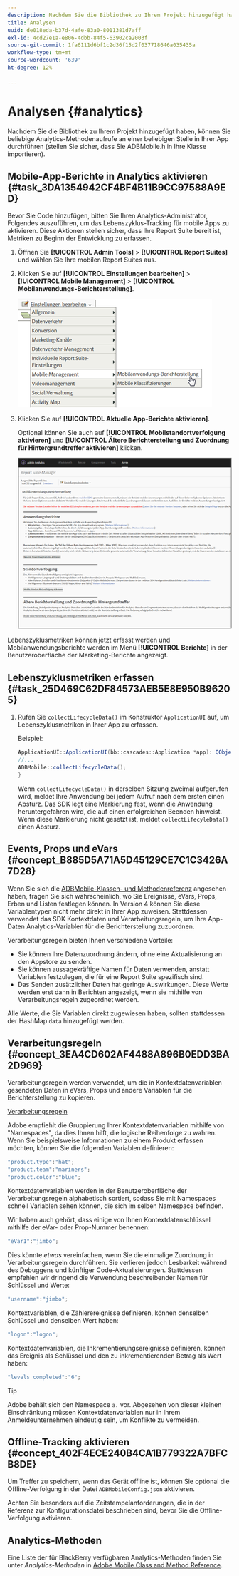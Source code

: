 ```yaml
---
description: Nachdem Sie die Bibliothek zu Ihrem Projekt hinzugefügt haben, können Sie beliebige Analytics-Methodenaufrufe an einer beliebigen Stelle in Ihrer App durchführen (stellen Sie sicher, dass Sie ADBMobile.h in Ihre Klasse importieren).
title: Analysen
uuid: de018eda-b37d-4afe-83a0-8011381d7aff
exl-id: 4cd27e1a-e806-4dbb-84f5-63902ca2003f
source-git-commit: 1fa6111d6bf1c2d36f15d2f037718646a035435a
workflow-type: tm+mt
source-wordcount: '639'
ht-degree: 12%

---
```


# Analysen {#analytics}

Nachdem Sie die Bibliothek zu Ihrem Projekt hinzugefügt haben, können Sie beliebige Analytics-Methodenaufrufe an einer beliebigen Stelle in Ihrer App durchführen (stellen Sie sicher, dass Sie ADBMobile.h in Ihre Klasse importieren).

## Mobile-App-Berichte in Analytics aktivieren {#task_3DA1354942CF4BF4B11B9CC97588A9ED}

Bevor Sie Code hinzufügen, bitten Sie Ihren Analytics-Administrator, Folgendes auszuführen, um das Lebenszyklus-Tracking für mobile Apps zu aktivieren. Diese Aktionen stellen sicher, dass Ihre Report Suite bereit ist, Metriken zu Beginn der Entwicklung zu erfassen.

1. Öffnen Sie **[!UICONTROL Admin Tools]** > **[!UICONTROL Report Suites]** und wählen Sie Ihre mobilen Report Suites aus.
1. Klicken Sie auf **[!UICONTROL Einstellungen bearbeiten]** > **[!UICONTROL Mobile Management]** > **[!UICONTROL Mobilanwendungs-Berichterstellung]**.

   ![Mobile Einstellungen](assets/mobile-settings.png)

1. Klicken Sie auf **[!UICONTROL Aktuelle App-Berichte aktivieren]**.

   Optional können Sie auch auf **[!UICONTROL Mobilstandortverfolgung aktivieren]** und **[!UICONTROL Ältere Berichterstellung und Zuordnung für Hintergrundtreffer aktivieren]** klicken.

   ![Lebenszyklus aktivieren](assets/enable-lifecycle.png)

Lebenszyklusmetriken können jetzt erfasst werden und Mobilanwendungsberichte werden im Menü **[!UICONTROL Berichte]** in der Benutzeroberfläche der Marketing-Berichte angezeigt.

## Lebenszyklusmetriken erfassen {#task_25D469C62DF84573AEB5E8E950B96205}

1. Rufen Sie `collectLifecycleData()` im Konstruktor `ApplicationUI` auf, um Lebenszyklusmetriken in Ihrer App zu erfassen.

   Beispiel:

   ```java
   ApplicationUI::ApplicationUI(bb::cascades::Application *app): QObject(app) { 
   //... 
   ADBMobile::collectLifecycleData(); 
   } 
   ```

   Wenn `collectLifecycleData()` in derselben Sitzung zweimal aufgerufen wird, meldet Ihre Anwendung bei jedem Aufruf nach dem ersten einen Absturz. Das SDK legt eine Markierung fest, wenn die Anwendung heruntergefahren wird, die auf einen erfolgreichen Beenden hinweist. Wenn diese Markierung nicht gesetzt ist, meldet `collectLifecyleData()` einen Absturz.

## Events, Props und eVars {#concept_B885D5A71A5D45129CE7C1C3426A7D28}

Wenn Sie sich die [ADBMobile-Klassen- und Methodenreferenz](/help/blackberry/methods.md) angesehen haben, fragen Sie sich wahrscheinlich, wo Sie Ereignisse, eVars, Props, Erben und Listen festlegen können. In Version 4 können Sie diese Variablentypen nicht mehr direkt in Ihrer App zuweisen. Stattdessen verwendet das SDK Kontextdaten und Verarbeitungsregeln, um Ihre App-Daten Analytics-Variablen für die Berichterstellung zuzuordnen.

Verarbeitungsregeln bieten Ihnen verschiedene Vorteile:

* Sie können Ihre Datenzuordnung ändern, ohne eine Aktualisierung an den Appstore zu senden.
* Sie können aussagekräftige Namen für Daten verwenden, anstatt Variablen festzulegen, die für eine Report Suite spezifisch sind.
* Das Senden zusätzlicher Daten hat geringe Auswirkungen. Diese Werte werden erst dann in Berichten angezeigt, wenn sie mithilfe von Verarbeitungsregeln zugeordnet werden.

Alle Werte, die Sie Variablen direkt zugewiesen haben, sollten stattdessen der HashMap `data` hinzugefügt werden.

## Verarbeitungsregeln {#concept_3EA4CD602AF4488A896B0EDD3BA2D969}

Verarbeitungsregeln werden verwendet, um die in Kontextdatenvariablen gesendeten Daten in eVars, Props und andere Variablen für die Berichterstellung zu kopieren.

[Verarbeitungsregeln](https://experienceleague.adobe.com/docs/analytics/admin/admin-tools/processing-rules/processing-rules.html)

Adobe empfiehlt die Gruppierung Ihrer Kontextdatenvariablen mithilfe von &quot;Namespaces&quot;, da dies Ihnen hilft, die logische Reihenfolge zu wahren. Wenn Sie beispielsweise Informationen zu einem Produkt erfassen möchten, können Sie die folgenden Variablen definieren:

```js
"product.type":"hat";
"product.team":"mariners";
"product.color":"blue";
```

Kontextdatenvariablen werden in der Benutzeroberfläche der Verarbeitungsregeln alphabetisch sortiert, sodass Sie mit Namespaces schnell Variablen sehen können, die sich im selben Namespace befinden.

Wir haben auch gehört, dass einige von Ihnen Kontextdatenschlüssel mithilfe der eVar- oder Prop-Nummer benennen:

```js
"eVar1":"jimbo";
```

Dies könnte *etwas* vereinfachen, wenn Sie die einmalige Zuordnung in Verarbeitungsregeln durchführen. Sie verlieren jedoch Lesbarkeit während des Debuggens und künftiger Code-Aktualisierungen. Stattdessen empfehlen wir dringend die Verwendung beschreibender Namen für Schlüssel und Werte:

```js
"username":"jimbo";
```

Kontextvariablen, die Zählerereignisse definieren, können denselben Schlüssel und denselben Wert haben:

```js
"logon":"logon";
```

Kontextdatenvariablen, die Inkrementierungsereignisse definieren, können das Ereignis als Schlüssel und den zu inkrementierenden Betrag als Wert haben:

```js
"levels completed":"6";
```

>[!TIP]
>
>Adobe behält sich den Namespace `a.` vor. Abgesehen von dieser kleinen Einschränkung müssen Kontextdatenvariablen nur in Ihrem Anmeldeunternehmen eindeutig sein, um Konflikte zu vermeiden.

## Offline-Tracking aktivieren {#concept_402F4ECE240B4CA1B779322A7BFCB8DE}

Um Treffer zu speichern, wenn das Gerät offline ist, können Sie optional die Offline-Verfolgung in der Datei `ADBMobileConfig.json` aktivieren.

Achten Sie besonders auf die Zeitstempelanforderungen, die in der Referenz zur Konfigurationsdatei beschrieben sind, bevor Sie die Offline-Verfolgung aktivieren.

## Analytics-Methoden

Eine Liste der für BlackBerry verfügbaren Analytics-Methoden finden Sie unter *Analytics-Methoden* in [Adobe Mobile Class and Method Reference](/help/blackberry/methods.md).
